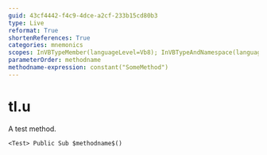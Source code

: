 ```yaml
---
guid: 43cf4442-f4c9-4dce-a2cf-233b15cd80b3
type: Live
reformat: True
shortenReferences: True
categories: mnemonics
scopes: InVBTypeMember(languageLevel=Vb8); InVBTypeAndNamespace(languageLevel=Vb8)
parameterOrder: methodname
methodname-expression: constant("SomeMethod")
---
```


# tl.u

A test method.

```
<Test> Public Sub $methodname$()
```
